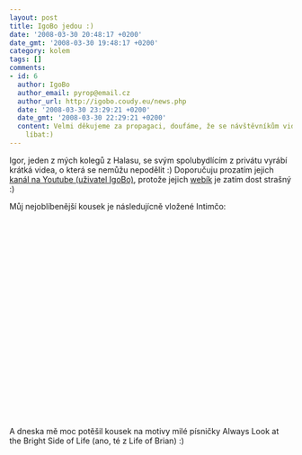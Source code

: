 ```yaml
---
layout: post
title: IgoBo jedou :)
date: '2008-03-30 20:48:17 +0200'
date_gmt: '2008-03-30 19:48:17 +0200'
category: kolem
tags: []
comments:
- id: 6
  author: IgoBo
  author_email: pyrop@email.cz
  author_url: http://igobo.coudy.eu/news.php
  date: '2008-03-30 23:29:21 +0200'
  date_gmt: '2008-03-30 22:29:21 +0200'
  content: Velmi děkujeme za propagaci, doufáme, že se návštěvníkům videjka budou
    líbat:)
---
```

<p>Igor, jeden z mých kolegů z Halasu, se svým spolubydlícím z privátu vyrábí krátká videa, o která se nemůžu nepodělit :) Doporučuju prozatím jejich <a href="http://www.youtube.com/user/IgoBo">kanál na Youtube (uživatel IgoBo)</a>, protože jejich <a href="http://igobo.coudy.eu/">webík</a> je zatím dost strašný :)</p>
<p>Můj nejoblíbenější kousek je následujícně vložené Intimčo:</p>
<p><object width="425" height="355"><param name="movie" value="http://www.youtube.com/v/NNjYJ4Y6vh8&hl=en"></param><param name="wmode" value="transparent"></param><embed src="http://www.youtube.com/v/NNjYJ4Y6vh8&hl=en" type="application/x-shockwave-flash" wmode="transparent" width="425" height="355"></embed></object></p>
<p>A dneska mě moc potěšil kousek na motivy milé písničky Always Look at the Bright Side of Life (ano, té z Life of Brian) :)</p>
<p><object width="425" height="355"><param name="movie" value="http://www.youtube.com/v/yq9HCdYQzEs&hl=en"></param><param name="wmode" value="transparent"></param><embed src="http://www.youtube.com/v/yq9HCdYQzEs&hl=en" type="application/x-shockwave-flash" wmode="transparent" width="425" height="355"></embed></object></p>
